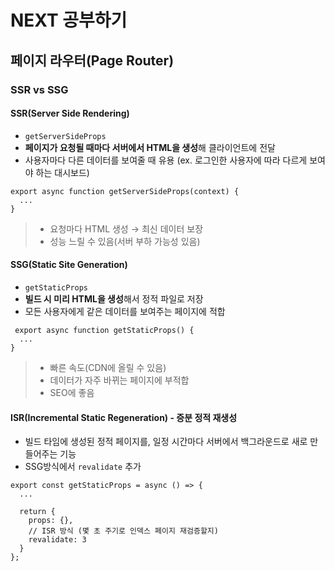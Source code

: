 # NEXT 공부하기

## 페이지 라우터(Page Router)
### SSR vs SSG
#### SSR(Server Side Rendering)
- `getServerSideProps`
- **페이지가 요청될 때마다 서버에서 HTML을 생성**해 클라이언트에 전달
- 사용자마다 다른 데이터를 보여줄 때 유용 (ex. 로그인한 사용자에 따라 다르게 보여야 하는 대시보드)

```tsx
export async function getServerSideProps(context) {
  ...
}
```
> - 요청마다 HTML 생성 → 최신 데이터 보장
> - 성능 느릴 수 있음(서버 부하 가능성 있음)

#### SSG(Static Site Generation)
- `getStaticProps`
- **빌드 시 미리 HTML을 생성**해서 정적 파일로 저장
- 모든 사용자에게 같은 데이터를 보여주는 페이지에 적합
```tsx
 export async function getStaticProps() {
  ...
}
```
> - 빠른 속도(CDN에 올릴 수 있음)
> - 데이터가 자주 바뀌는 페이지에 부적합
> - SEO에 좋음

#### ISR(Incremental Static Regeneration) - 증분 정적 재생성
- 빌드 타임에 생성된 정적 페이지를, 일정 시간마다 서버에서 백그라운드로 새로 만들어주는 기능
- SSG방식에서 `revalidate` 추가
```tsx
export const getStaticProps = async () => {
  ...

  return {
    props: {},
    // ISR 방식 (몇 초 주기로 인덱스 페이지 재검증할지)
    revalidate: 3
  }
}; 
```